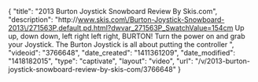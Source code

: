{
    "title": "2013 Burton Joystick Snowboard Review By Skis.com",
    "description": "http:\/\/www.skis.com\/Burton-Joystick-Snowboard-2013\/271563P,default,pd.html?dwvar_271563P_SwatchValue=154cm  Up up, down down, left right left right, BURTON! Turn the power on and grab your Joystick. The Burton Joystick is all about putting the controller ",
    "videoid": "3766648",
    "date_created": "1411361209",
    "date_modified": "1418182015",
    "type": "captivate",
    "layout": "video",
    "url": "\/v\/2013-burton-joystick-snowboard-review-by-skis-com\/3766648"
}